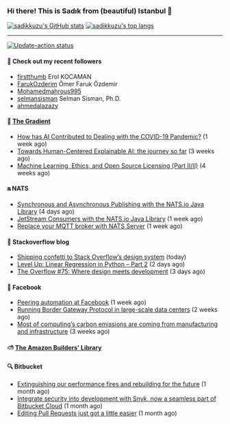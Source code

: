 ### Hi there! This is Sadık from (beautiful) Istanbul 👋

[![sadikkuzu's GitHub stats](https://github-readme-stats.vercel.app/api?username=sadikkuzu&show_icons=true&theme=dark&hide=stars&hide_title=true)](https://github.com/sadikkuzu)
[![sadikkuzu's top langs](https://github-readme-stats.vercel.app/api/top-langs/?username=sadikkuzu&langs_count=6&layout=compact&theme=dark&hide_title=true)](https://github.com/sadikkuzu)

---

[![Update-action status](https://github.com/sadikkuzu/sadikkuzu/actions/workflows/sadikkuzu.yml/badge.svg)](https://github.com/sadikkuzu/sadikkuzu/actions/workflows/sadikkuzu.yml)

#### 🔭 Check out my recent followers

- [firstthumb](https://github.com/firstthumb) Erol KOCAMAN
- [FarukOzderim](https://github.com/FarukOzderim) Ömer Faruk Özdemir
- [Mohamedmahrous995](https://github.com/Mohamedmahrous995) 
- [selmansisman](https://github.com/selmansisman) Selman Sisman, Ph.D.
- [ahmedalazazy](https://github.com/ahmedalazazy) 


#### 🔻 [The Gradient](https://thegradient.pub)

- [How has AI Contributed to Dealing with the COVID-19 Pandemic?](https://thegradient.pub/how-has-ai-contributed-to-dealing-with-the-covid-19-pandemic/) (1 week ago)
- [Towards Human-Centered Explainable AI: the journey so far](https://thegradient.pub/human-centered-explainable-ai/) (3 weeks ago)
- [Machine Learning, Ethics, and Open Source Licensing (Part II/II)](https://thegradient.pub/machine-learning-ethics-and-open-source-licensing-2/) (4 weeks ago)


#### 🔛 NATS

- [Synchronous and Asynchronous Publishing with the NATS.io Java Library](https://nats.io/blog/sync-async-publish-java-client/) (4 days ago)
- [JetStream Consumers with the NATS.io Java Library](https://nats.io/blog/jetstream-java-client-03-consume/) (1 week ago)
- [Replace your MQTT broker with NATS Server](https://nats.io/blog/replace-your-mqtt-broker-with-nats/) (1 week ago)


#### 📰 Stackoverflow blog

- [Shipping confetti to Stack Overflow’s design system](https://stackoverflow.blog/2021/05/31/shipping-confetti-to-stack-overflows-design-system/) (today)
- [Level Up: Linear Regression in Python – Part 2](https://stackoverflow.blog/2021/05/29/level-up-linear-regression-in-python-part-2/) (2 days ago)
- [The Overflow #75: Where design meets development](https://stackoverflow.blog/2021/05/28/the-overflow-75-where-design-meets-development/) (3 days ago)


#### 📢 Facebook

- [Peering automation at Facebook](https://engineering.fb.com/2021/05/20/networking-traffic/peering-automation/) (1 week ago)
- [Running Border Gateway Protocol in large-scale data centers](https://engineering.fb.com/2021/05/13/data-center-engineering/bgp/) (2 weeks ago)
- [Most of computing’s carbon emissions are coming from manufacturing and infrastructure](https://tech.fb.com/sustainable-computing/) (3 weeks ago)


#### ⛅ [The Amazon Builders' Library](https://aws.amazon.com/builders-library/)


#### 🔍 Bitbucket

- [Extinguishing our performance fires and rebuilding for the future](https://bitbucket.org/blog/extinguishing-our-performance-fires-and-rebuilding-for-the-future) (1 month ago)
- [Integrate security into development with Snyk, now a seamless part of Bitbucket Cloud](https://bitbucket.org/blog/security-code-scanning) (1 month ago)
- [Editing Pull Requests just got a little easier](https://bitbucket.org/blog/editing-pull-requests-just-got-a-little-easier) (1 month ago)


